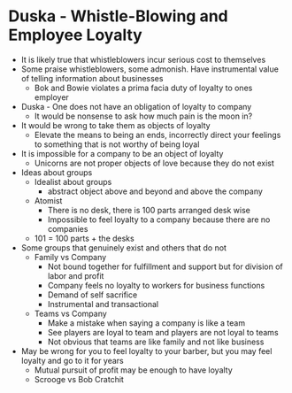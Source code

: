 # Duska - Whistle-Blowing and Employee Loyalty
+ It is likely true that whistleblowers incur serious cost to themselves
+ Some praise whistleblowers, some admonish. Have instrumental value of telling
  information about businesses
    - Bok and Bowie violates a prima facia duty of loyalty to ones employer
+ Duska - One does not have an obligation of loyalty to company
    - It would be nonsense to ask how much pain is the moon in?
+ It would be wrong to take them as objects of loyalty
    - Elevate the means to being an ends, incorrectly direct your feelings to
      something that is not worthy of being loyal
+ It is impossible for a company to be an object of loyalty
    - Unicorns are not proper objects of love because they do not exist
+ Ideas about groups
    + Idealist about groups
        - abstract object above and beyond and above the company
    + Atomist
        - There is no desk, there is 100 parts arranged desk wise
        - Impossible to feel loyalty to a company because there are no companies
    + 101 = 100 parts + the desks
+ Some groups that genuinely exist and others that do not
    - Family vs Company
        + Not bound together for fulfillment and support but for division of
          labor and profit
        + Company feels no loyalty to workers for business functions
        + Demand of self sacrifice
        + Instrumental and transactional
    - Teams vs Company
        + Make a mistake when saying a company is like a team
        + See players are loyal to team and players are not loyal to teams
        + Not obvious that teams are like family and not like business
+ May be wrong for you to feel loyalty to your barber, but you may feel loyalty
  and go to it for years
    - Mutual pursuit of profit may be enough to have loyalty
    - Scrooge vs Bob Cratchit

